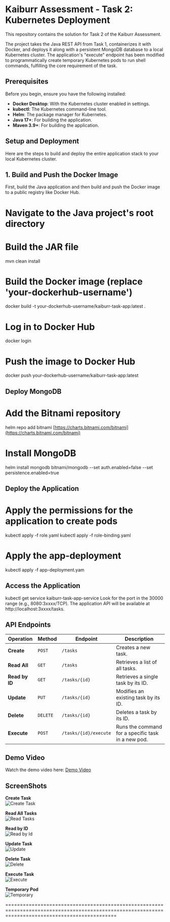 # Kaiburr Assessment - Task 2: Kubernetes Deployment

This repository contains the solution for Task 2 of the Kaiburr Assessment.

The project takes the Java REST API from Task 1, containerizes it with Docker, and deploys it along with a persistent MongoDB database to a local Kubernetes cluster. The application's "execute" endpoint has been modified to programmatically create temporary Kubernetes pods to run shell commands, fulfilling the core requirement of the task.

## Prerequisites

Before you begin, ensure you have the following installed:
* **Docker Desktop**: With the Kubernetes cluster enabled in settings.
* **kubectl**: The Kubernetes command-line tool.
* **Helm**: The package manager for Kubernetes.
* **Java 17+**: For building the application.
* **Maven 3.9+**: For building the application.

## Setup and Deployment

Here are the steps to build and deploy the entire application stack to your local Kubernetes cluster.

## 1. Build and Push the Docker Image
First, build the Java application and then build and push the Docker image to a public registry like Docker Hub.

# Navigate to the Java project's root directory

# Build the JAR file
mvn clean install

# Build the Docker image (replace 'your-dockerhub-username')
docker build -t your-dockerhub-username/kaiburr-task-app:latest .

# Log in to Docker Hub
docker login

# Push the image to Docker Hub
docker push your-dockerhub-username/kaiburr-task-app:latest

## Deploy MongoDB
# Add the Bitnami repository
helm repo add bitnami [https://charts.bitnami.com/bitnami](https://charts.bitnami.com/bitnami)

# Install MongoDB
helm install mongodb bitnami/mongodb --set auth.enabled=false --set persistence.enabled=true

## Deploy the Application

# Apply the permissions for the application to create pods
kubectl apply -f role.yaml
kubectl apply -f role-binding.yaml

# Apply the app-deployment 
kubectl apply -f app-deployment.yam

## Access the Application
kubectl get service kaiburr-task-app-service
Look for the port in the 30000 range (e.g., 8080:3xxxx/TCP). The application API will be available at http://localhost:3xxxx/tasks.

## API Endpoints

| Operation  | Method | Endpoint                    | Description                                       |
|------------|--------|-----------------------------|---------------------------------------------------|
| **Create** | `POST` | `/tasks`                    | Creates a new task.                               |
| **Read All** | `GET`  | `/tasks`                  | Retrieves a list of all tasks.                    |
| **Read by ID** | `GET`  | `/tasks/{id}`           | Retrieves a single task by its ID.                |
| **Update** | `PUT`  | `/tasks/{id}`               | Modifies an existing task by its ID.              |
| **Delete** | `DELETE` | `/tasks/{id}`             | Deletes a task by its ID.                         |
| **Execute** | `POST` | `/tasks/{id}/execute`      | Runs the command for a specific task in a new pod.|


## Demo Video
Watch the demo video here: [Demo Video](https://drive.google.com/file/d/13q9KY-LN0mhZe18JysmYZdZxeqfs_pER/view?usp=sharing)



## ScreenShots

**Create Task**  
![Create Task](screenshots/dk_postman/create_task.png)

**Read All Tasks**  
![Read Tasks](screenshots/dk_postman/Read_All_Tasks.png)

**Read by ID**  
![Read by Id](screenshots/dk_postman/Read_by_ID.png)

**Update Task**  
![Update](screenshots/dk_postman/Update_Task.png)

**Delete Task**  
![Delete](screenshots/dk_postman/Delete_Task.png)

**Execute Task**  
![Execute](screenshots/dk_postman/Execute_Task.png)

**Temporary Pod**  
![Temporary](screenshots/dk_postman/Temp_Pod.png)



==================================================================================================================================================

